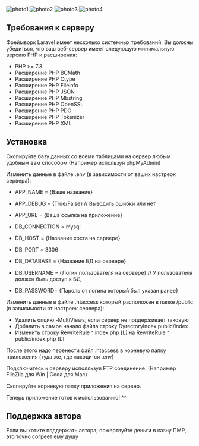 ![photo1](appPrewiev/image_1.png)
![photo2](appPrewiev/image_2.png)
![photo3](appPrewiev/image_3.png)
![photo4](appPrewiev/image_4.png)

## Требования к серверу

Фреймворк Laravel имеет несколько системных требований. Вы должны убедиться, что ваш веб-сервер имеет следующую минимальную версию PHP и расширения:
- PHP >= 7.3
- Расширение PHP BCMath
- Расширение PHP Ctype
- Расширение PHP Fileinfo
- Расширение PHP JSON
- Расширение PHP Mbstring
- Расширение PHP OpenSSL
- Расширение PHP PDO
- Расширение PHP Tokenizer
- Расширение PHP XML

## Установка

Скопируйте базу данных со всеми таблицами на сервер любым удобным вам способом (Например используя phpMyAdmin)

Изменить данные в файле .env (в зависимости от ваших настреок сервера):

 - APP_NAME = {Ваше название}
 - APP_DEBUG = {True/False} // Выводить ошибки или нет
 - APP_URL = {Ваша ссылка на приложение}

 - DB_CONNECTION = mysql
 - DB_HOST = {Название хоста на сервере}
 - DB_PORT = 3306
 - DB_DATABASE = {Название БД на сервере}
 - DB_USERNAME = {Логин пользователя на сервере} // У пользователя должен быть доступ к БД
 - DB_PASSWORD= {Пароль от логина который был указан ранее}

Изменить данные в файле .htaccess который расположен в папке /public (в зависимости от настроек сервера):
  - Удалить опцию -MultiViews, если сервер не поддерживает таковую
  - Добавить в самое начало файла строку DyrectoryIndex public/index
  - Изменить строку RewriteRule ^ index.php [L] на RewriteRule ^ public/index.php [L]

После этого надо перенести файл .htaccess в корневую папку приложения (туда же, где находится .env)

Подключитесь к серверу исполльзуя FTP соединение. (Например FileZila для Win | Coda для Mac)

Скопируйте корневую папку приложения на сервер.

Теперь приложение готов к использованию! ^^

## Поддержка автора

Если вы хотите поддержать автора, пожертвуйте деньги в казну ПМР, это точно согреет ему душу
